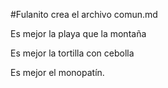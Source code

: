 #Fulanito crea el archivo comun.md

Es mejor la playa que la montaña

Es mejor la tortilla con cebolla

Es mejor el monopatín.